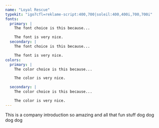 ```yaml
---
name: "Loyal Rescue"
typekit: "igo7cfl=reklame-script:400,700|soleil:400,400i,700,700i"
fonts:
  primary: |
    The font choice is this because...

    The font is very nice.
  secondary: |
    The font choice is this because...

    The font is very nice.
colors:
  primary: |
    The color choice is this because...

    The color is very nice.

  secondary: |
    The color choice is this because...

    The color is very nice.
---
```


This is a company introduction so amazing and all that fun stuff dog dog dog dog
